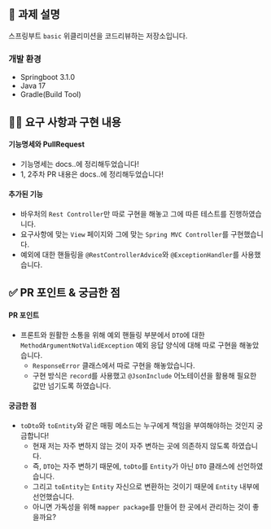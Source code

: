 ## 📌 과제 설명
스프링부트 `basic` 위클리미션을 코드리뷰하는 저장소입니다.

### 개발 환경
- Springboot 3.1.0
- Java 17
- Gradle(Build Tool)

## 👩‍💻 요구 사항과 구현 내용

#### 기능명세와 PullRequest
- 기능명세는 docs..에 정리해두었습니다!
- 1, 2주차 PR 내용은 docs..에 정리해두었습니다!

#### 추가된 기능
- 바우처의 `Rest Controller`만 따로 구현을 해놓고 그에 따른 테스트를 진행하였습니다.
- 요구사항에 맞는 `View` 페이지와 그에 맞는 `Spring MVC Controller`를 구현했습니다.
- 예외에 대한 핸들링을 `@RestControllerAdvice`와 `@ExceptionHandler`를 사용했습니다.

## ✅ PR 포인트 & 궁금한 점
#### PR 포인트
- 프론트와 원활한 소통을 위해 예외 핸들링 부분에서 `DTO`에 대한 `MethodArgumentNotValidException` 예외 응답 양식에 대해 따로 구현을 해놓았습니다.
  - `ResponseError` 클래스에서 따로 구현을 해놓았습니다.
  - 구현 방식은 `record`를 사용했고 `@JsonInclude` 어노테이션을 활용해 필요한 값만 넘기도록 하였습니다.

#### 궁금한 점
- `toDto`와 `toEntity`와 같은 매핑 메소드는 누구에게 책임을 부여해야하는 것인지 궁금합니다!
  - 현재 저는 자주 변하지 않는 것이 자주 변하는 곳에 의존하지 않도록 하였습니다.
  - 즉, `DTO`는 자주 변하기 때문에, `toDto`를 `Entity`가 아닌 `DTO` 클래스에 선언하였습니다.
  - 그리고 `toEntity`는 `Entity` 자신으로 변환하는 것이기 때문에 `Entity` 내부에 선언했습니다.
  - 아니면 가독성을 위해 `mapper package`를 만들어 한 곳에서 관리하는 것이 좋을까요?
